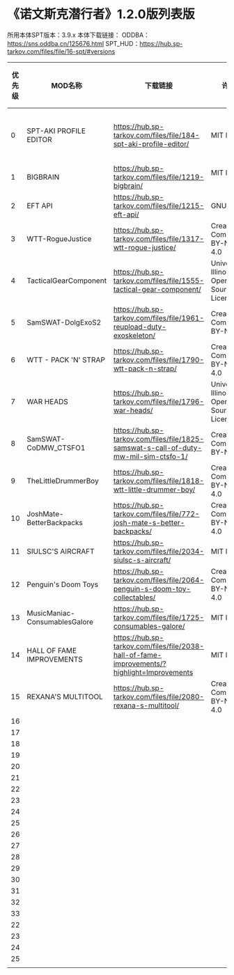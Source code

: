 # 《诺文斯克潜行者》1.2.0版列表版

所用本体SPT版本：3.9.x
本体下载链接：
	ODDBA：https://sns.oddba.cn/125676.html
	SPT_HUD：https://hub.sp-tarkov.com/files/file/16-spt/#versions

| 优先级 | MOD名称                         | 下载链接                                                                                        | 许可证                                                 | 功能/说明 |
| --- | ----------------------------- | ------------------------------------------------------------------------------------------- | --------------------------------------------------- | ----- |
| 0   | SPT-AKI PROFILE EDITOR        | https://hub.sp-tarkov.com/files/file/184-spt-aki-profile-editor/                            | MIT License<br>                                     | 存档编辑器 |
| 1   | BIGBRAIN                      | https://hub.sp-tarkov.com/files/file/1219-bigbrain/                                         | MIT License<br><br>                                 |       |
| 2   | EFT API                       | https://hub.sp-tarkov.com/files/file/1215-eft-api/                                          | GNU GPLv3<br>                                       |       |
| 3   | WTT-RogueJustice              | https://hub.sp-tarkov.com/files/file/1317-wtt-rogue-justice/                                | Creative Commons BY-NC-ND 4.0<br>                   |       |
| 4   | TacticalGearComponent         | https://hub.sp-tarkov.com/files/file/1555-tactical-gear-component/                          | University of Illinois/NCSA Open Source License     |       |
| 5   | SamSWAT-DolgExoS2             | https://hub.sp-tarkov.com/files/file/1961-reupload-duty-exoskeleton/                        | Creative Commons BY-NC 3.0<br>                      |       |
| 6   | WTT - PACK 'N' STRAP          | https://hub.sp-tarkov.com/files/file/1790-wtt-pack-n-strap/                                 | Creative Commons BY-NC-ND 4.0<br>                   |       |
| 7   | WAR HEADS                     | https://hub.sp-tarkov.com/files/file/1796-war-heads/                                        | University of Illinois/NCSA Open Source License<br> |       |
| 8   | SamSWAT-CoDMW_CTSFO1          | https://hub.sp-tarkov.com/files/file/1825-samswat-s-call-of-duty-mw-mil-sim-ctsfo-1/        | Creative Commons BY-NC 3.0<br>                      |       |
| 9   | TheLittleDrummerBoy           | https://hub.sp-tarkov.com/files/file/1818-wtt-little-drummer-boy/                           | Creative Commons BY-NC-ND 4.0<br>                   |       |
| 10  | JoshMate-BetterBackpacks      | https://hub.sp-tarkov.com/files/file/772-josh-mate-s-better-backpacks/                      | Creative Commons BY-NC-ND 4.0<br>                   |       |
| 11  | SIULSC'S AIRCRAFT             | https://hub.sp-tarkov.com/files/file/2034-siulsc-s-aircraft/                                | MIT License<br>                                     |       |
| 12  | Penguin's Doom Toys           | https://hub.sp-tarkov.com/files/file/2064-penguin-s-doom-toy-collectables/                  | Creative Commons BY-NC-ND 4.0<br>                   |       |
| 13  | MusicManiac-ConsumablesGalore | https://hub.sp-tarkov.com/files/file/1725-consumables-galore/                               | MIT License                                         |       |
| 14  | HALL OF FAME IMPROVEMENTS     | https://hub.sp-tarkov.com/files/file/2038-hall-of-fame-improvements/?highlight=Improvements | MIT License                                         |       |
| 15  | REXANA'S MULTITOOL            | https://hub.sp-tarkov.com/files/file/2080-rexana-s-multitool/                               | Creative Commons BY-NC-ND 4.0                       |       |
| 16  |                               |                                                                                             |                                                     |       |
| 17  |                               |                                                                                             |                                                     |       |
| 18  |                               |                                                                                             |                                                     |       |
| 19  |                               |                                                                                             |                                                     |       |
| 20  |                               |                                                                                             |                                                     |       |
| 21  |                               |                                                                                             |                                                     |       |
| 22  |                               |                                                                                             |                                                     |       |
| 23  |                               |                                                                                             |                                                     |       |
| 24  |                               |                                                                                             |                                                     |       |
| 25  |                               |                                                                                             |                                                     |       |
| 26  |                               |                                                                                             |                                                     |       |
| 27  |                               |                                                                                             |                                                     |       |
| 28  |                               |                                                                                             |                                                     |       |
| 29  |                               |                                                                                             |                                                     |       |
| 30  |                               |                                                                                             |                                                     |       |
| 31  |                               |                                                                                             |                                                     |       |
| 32  |                               |                                                                                             |                                                     |       |
| 33  |                               |                                                                                             |                                                     |       |
| 22  |                               |                                                                                             |                                                     |       |
| 23  |                               |                                                                                             |                                                     |       |
| 24  |                               |                                                                                             |                                                     |       |
| 25  |                               |                                                                                             |                                                     |       |
|     |                               |                                                                                             |                                                     |       |